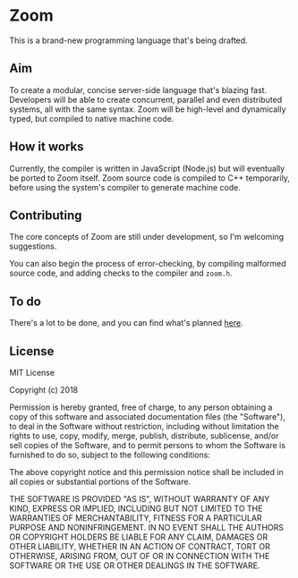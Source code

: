 # Zoom

This is a brand-new programming language that's being drafted.

## Aim

To create a modular, concise server-side language that's blazing fast. Developers will be able to create concurrent, parallel and even distributed systems, all with the same syntax. Zoom will be high-level and dynamically typed, but compiled to native machine code.

## How it works

Currently, the compiler is written in JavaScript (Node.js) but will eventually be ported to Zoom itself. Zoom source code is compiled to C++ temporarily, before using the system's compiler to generate machine code.

## Contributing

The core concepts of Zoom are still under development, so I'm welcoming suggestions.

You can also begin the process of error-checking, by compiling malformed source code, and adding checks to the compiler and `zoom.h`.

## To do

There's a lot to be done, and you can find what's planned [here](todo.md).

## License

MIT License

Copyright (c) 2018

Permission is hereby granted, free of charge, to any person obtaining a copy
of this software and associated documentation files (the "Software"), to deal
in the Software without restriction, including without limitation the rights
to use, copy, modify, merge, publish, distribute, sublicense, and/or sell
copies of the Software, and to permit persons to whom the Software is
furnished to do so, subject to the following conditions:

The above copyright notice and this permission notice shall be included in all
copies or substantial portions of the Software.

THE SOFTWARE IS PROVIDED "AS IS", WITHOUT WARRANTY OF ANY KIND, EXPRESS OR
IMPLIED, INCLUDING BUT NOT LIMITED TO THE WARRANTIES OF MERCHANTABILITY,
FITNESS FOR A PARTICULAR PURPOSE AND NONINFRINGEMENT. IN NO EVENT SHALL THE
AUTHORS OR COPYRIGHT HOLDERS BE LIABLE FOR ANY CLAIM, DAMAGES OR OTHER
LIABILITY, WHETHER IN AN ACTION OF CONTRACT, TORT OR OTHERWISE, ARISING FROM,
OUT OF OR IN CONNECTION WITH THE SOFTWARE OR THE USE OR OTHER DEALINGS IN THE
SOFTWARE.
